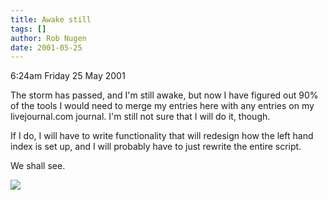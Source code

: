 ```yaml
---
title: Awake still
tags: []
author: Rob Nugen
date: 2001-05-25
---
```


<p class=date>6:24am Friday 25 May 2001</p>

<p>The storm has passed, and I'm still awake, but now
I have figured out 90% of the tools I would need to
merge my entries here with any entries on my
livejournal.com journal.  I'm still not sure that I
will do it, though.</p>

<p>If I do, I will have to write functionality that
will redesign how the left hand index is set up, and I
will probably have to just rewrite the entire
script.</p>

<p>We shall see.</p>

<p><img src="/images/rob/wL-ROB.gif"/></p>
